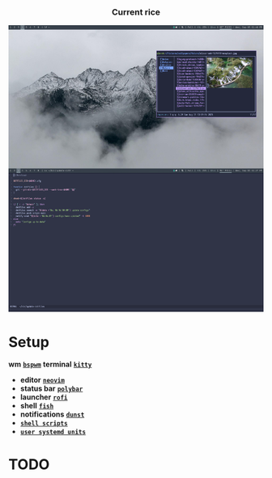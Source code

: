 <div align="center">

### Current rice

![](./Pictures/rice.png)

</div>

# Setup
**wm** [**`bspwm`**](https://github.com/fakeowl1/dotfiles/tree/main/.config/bspwm)
**terminal** [**`kitty`**](https://github.com/fakeowl1/dotfiles/tree/main/.config/kitty)
- **editor** [**`neovim`**](https://github.com/fakeowl1/dotfiles/tree/main/.config/nvim)
- **status bar** [**`polybar`**](https://github.com/fakeowl1/dotfiles/tree/main/.config/polybar)
- **launcher** [**`rofi`**](https://github.com/fakeowl1/dotfiles/tree/main/.config/rofi)
- **shell** [**`fish`**](https://github.com/fakeowl1/dotfiles/tree/main/.config/fish)
- **notifications** [**`dunst`**](https://github.com/fakeowl1/dotfiles/tree/main/.config/dunst)
- [**`shell scripts`**](https://github.com/fakeowl1/dotfiles/tree/main/bin)
- [**`user systemd units`**](https://github.com/fakeowl1/dotfiles/tree/main/.config/systemd/user)


# TODO
